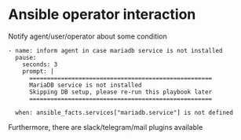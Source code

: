 # Ansible operator interaction


Notify agent/user/operator about some condition

    - name: inform agent in case mariadb service is not installed
      pause:
        seconds: 3
        prompt: |
          ====================================================
          MariaDB service is not installed
          Skipping DB setup, please re-run this playbook later
          ====================================================
   
      when: ansible_facts.services["mariadb.service"] is not defined

Furthermore, there are slack/telegram/mail plugins available
